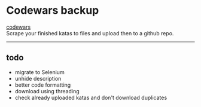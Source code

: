 # Codewars backup

[codewars](http://codewars.com)  
Scrape your finished katas to files and upload then to a github repo.

---

## todo

- migrate to Selenium
- unhide description
- better code formatting
- download using threading
- check already uploaded katas and don't download duplicates